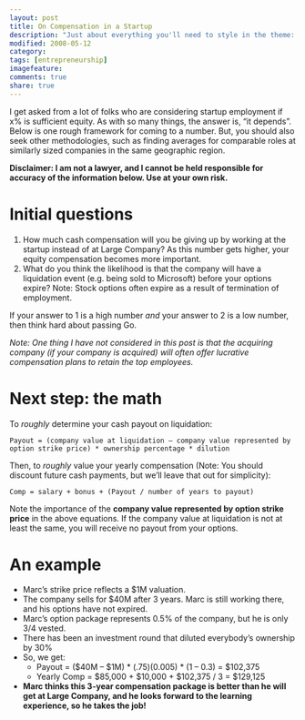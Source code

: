 ```yaml
---
layout: post
title: On Compensation in a Startup
description: "Just about everything you'll need to style in the theme: headings, paragraphs, blockquotes, tables, code blocks, and more."
modified: 2008-05-12
category: 
tags: [entrepreneurship]
imagefeature:
comments: true
share: true
---
```

I get asked from a lot of folks who are considering startup employment if x% is sufficient equity. As with so many things, the answer is, “it depends”. Below is one rough framework for coming to a number. But, you should also seek other methodologies, such as finding averages for comparable roles at similarly sized companies in the same geographic region.

**Disclaimer: I am not a lawyer, and I cannot be held responsible for accuracy of the information below. Use at your own risk.**

# Initial questions
1. How much cash compensation will you be giving up by working at the startup instead of at Large Company? As this number gets higher, your equity compensation becomes more important.
2. What do you think the likelihood is that the company will have a liquidation event (e.g. being sold to Microsoft) before your options expire? Note: Stock options often expire as a result of termination of employment.

If your answer to 1 is a high number *and* your answer to 2 is a low number, then think hard about passing Go.

*Note: One thing I have not considered in this post is that the acquiring company (if your company is acquired) will often offer lucrative compensation plans to retain the top employees.*

# Next step: the math
To *roughly* determine your cash payout on liquidation:

    Payout = (company value at liquidation – company value represented by option strike price) * ownership percentage * dilution

Then, to *roughly* value your yearly compensation (Note: You should discount future cash payments, but we’ll leave that out for simplicity):

    Comp = salary + bonus + (Payout / number of years to payout)

Note the importance of the **company value represented by option strike price** in the above equations. If the company value at liquidation is not at least the same, you will receive no payout from your options.

# An example
- Marc’s strike price reflects a $1M valuation.
- The company sells for $40M after 3 years. Marc is still working there, and his options have not expired.
- Marc’s option package represents 0.5% of the company, but he is only 3/4 vested.
- There has been an investment round that diluted everybody’s ownership by 30%
- So, we get:
  - Payout = ($40M – $1M) * (.75)(0.005) * (1 – 0.3) = $102,375
  - Yearly Comp = $85,000 + $10,000 + $102,375 / 3 = $129,125
- **Marc thinks this 3-year compensation package is better than he will get at Large Company, and he looks forward to the learning experience, so he takes the job!**